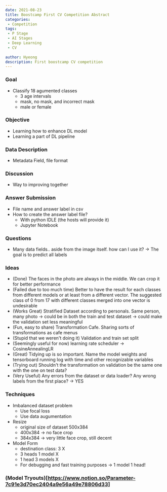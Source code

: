 ```yaml
---
date: 2021-08-23
title: Boostcamp First CV Competition Abstract
categories: 
 - Competition
tags:
 - P Stage
 - AI Stages
 - Deep Learning
 - CV
 
author: Hyeong
description: First boostcamp CV competition
---
```

### Goal
- Classify 18 agumented classes
    - 3 age intervals
    - mask, no mask, and incorrect mask
    - male or female

### Objective
- Learning how to enhance DL model
- Learning a part of DL pipeline

### Data Description
- Metadata Field, file format

### Discussion
- Way to improving together

### Answer Submission
- File name and answer label in csv
- How to create the answer label file?
    - With python IDLE (the hosts will provide it)
    - Jupyter Notebook

### Questions
- Many data fields.. aside from the image itself. how can I use it? -> The goal is to predict all labels

### Ideas
- (Done) The faces in the photo are always in the middle. We can crop it for better performance
- (Failed due to too much time) Better to have the result for each classes from different models or at least from a different vector. The suggested class of 0 from 17 with different classes merged into one vector is undesirable 
- (Works Great) Stratified Dataset according to personals. Same person, many photo -> could be in both the train and test dataset -> could make the validation set less meaningful
- (Fun, easy to share) Transformation Cafe. Sharing sorts of transformations as cafe menus
- (Stupid that we weren't doing it) Validation and train set split
- (Seemingly useful for now) learning rate scheduler -> CosineAnnealingLR
- (Great) Tidying up is so important. Name the model weights and tensorboard running log with time and other recognizable variables
- (Trying out) Shouldn't the transformation on validation be the same one with the one on test data?
- (Very Useful) Any errors from the dataset or data loader? Any wrong labels from the first place? -> YES

### Techniques
- Imbalanced dataset problem
    - Use focal loss
    - Use data augumentation
- Resize
    - original size of dataset 500x384
    - 400x384 -> no face crop
    - 384x384 -> very little face crop, still decent
- Model Form 
    - destination class: 3 X
    - 3 heads 1 model X
    - 1 head 3 models X
    - For debugging and fast training purposes -> 1 model 1 head!

### (Model Tryouts)[https://www.notion.so/Parameter-7c91e3d70ec2404a9e56a49e78806d33]
